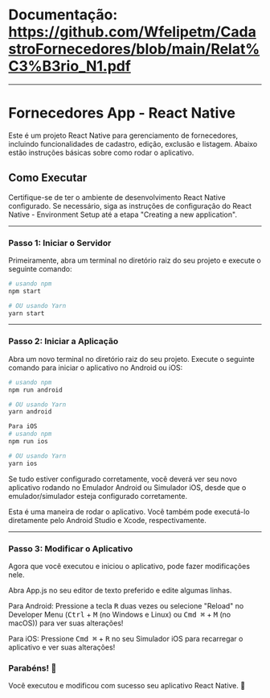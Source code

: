 
# Documentação: https://github.com/Wfelipetm/CadastroFornecedores/blob/main/Relat%C3%B3rio_N1.pdf


------------------------------------------------------------------------------------------------------------------------------------------------------------------------------------------------------

# Fornecedores App - React Native
Este é um projeto React Native para gerenciamento de fornecedores, incluindo funcionalidades de cadastro, edição, exclusão e listagem. Abaixo estão instruções básicas sobre como rodar o aplicativo.

## Como Executar
Certifique-se de ter o ambiente de desenvolvimento React Native configurado. Se necessário, siga as instruções de configuração do React Native - Environment Setup até a etapa "Creating a new application".

------------------------------------------------------------------------------------------------------------------------------------------------------------------------------------------------------
### Passo 1: Iniciar o Servidor 
Primeiramente, abra um terminal no diretório raiz do seu projeto e execute o seguinte comando:

```bash
# usando npm
npm start

# OU usando Yarn
yarn start
```

------------------------------------------------------------------------------------------------------------------------------------------------------------------------------------------------------
### Passo 2: Iniciar a Aplicação
Abra um novo terminal no diretório raiz do seu projeto. Execute o seguinte comando para iniciar o aplicativo no Android ou iOS:
```bash
# usando npm
npm run android

# OU usando Yarn
yarn android

Para iOS
# usando npm
npm run ios

# OU usando Yarn
yarn ios
```

Se tudo estiver configurado corretamente, você deverá ver seu novo aplicativo rodando no Emulador Android ou Simulador iOS, desde que o emulador/simulador esteja configurado corretamente.


Esta é uma maneira de rodar o aplicativo. Você também pode executá-lo diretamente pelo Android Studio e Xcode, respectivamente.

------------------------------------------------------------------------------------------------------------------------------------------------------------------------------------------------------
### Passo 3: Modificar o Aplicativo
Agora que você executou e iniciou o aplicativo, pode fazer modificações nele.


Abra App.js no seu editor de texto preferido e edite algumas linhas.


Para Android: Pressione a tecla <kbd>R</kbd> duas vezes ou selecione "Reload" no Developer Menu (<kbd>Ctrl</kbd> + <kbd>M</kbd> (no Windows e Linux) ou <kbd>Cmd ⌘</kbd> + <kbd>M</kbd> (no macOS)) para ver suas alterações!

Para iOS: Pressione <kbd>Cmd ⌘</kbd> + <kbd>R</kbd> no seu Simulador iOS para recarregar o aplicativo e ver suas alterações!


### Parabéns! :tada:

Você executou e modificou com sucesso seu aplicativo React Native. :partying_face:












